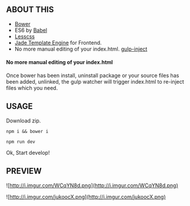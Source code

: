 ## ABOUT THIS

- [Bower](http://bower.io/)
- ES6 by [Babel](https://babeljs.io/)
- [Lesscss](http://lesscss.org/)
- [Jade Template Engine](http://jade-lang.com/) for Frontend.
- No more manual editing of your index.html. [gulp-inject](https://www.npmjs.com/package/gulp-inject)

#### No more manual editing of your index.html

Once bower has been install, uninstall package or your source files has been added, unlinked, the gulp watcher will trigger index.html to re-inject files which you need.

## USAGE

Download zip.

`npm i && bower i`

`npm run dev`

Ok, Start develop!

## PREVIEW

![http://i.imgur.com/WCqYN8d.png](http://i.imgur.com/WCqYN8d.png)

![http://i.imgur.com/jukoocX.png](http://i.imgur.com/jukoocX.png)

